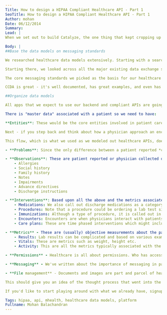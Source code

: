 ```yaml
---
Title: How to design a HIPAA Compliant Healthcare API - Part 1
SeoTitle: How to design a HIPAA Compliant Healthcare API - Part 1
Author: mohan
Date: 06/12/2014
Summary: 
Lead: |
When we set out to build Catalyze, the one thing that kept cropping up as we talked to potential users, a lot of whom were coming from outside healthcare, was a lack of knowledge about all the complexities of healthcare data and standards. I wrote about [this](/blog/understanding-healthcare-vocabularies-code-sets/) a while back trying to summarize all the key standards and code sets that are most relevant for a healthcare developer. What I had also mentioned in that post was that v2 of the Catalyze HIPAA compliant API, what we sometimes refer to as [backend as a service](/baas), would be released shortly and include associated healthcare data models. We went live with v2 of the API a while back and have successfully tested it with lots of customers, from independent developers building mobile apps all the way up to multi-billion dollar enterprises building multiple apps as part of large scale innovation initiatives. In this post, which is long overdue, I outline the process that we went through in coming up with the data models and the routes for those healthcare specific APIs.

Body: |
##Base the data models on messaging standards

We researched healthcare data models extensively. Starting with a search on Google you get a whole bunch of proprietary content which isn't useful at all. After wasting a lot of time on those links, the realization that I came to was that we weren't trying to create a full fledged data model with a lot of relationships and dependencies. Instead, the goal from our end was to ensure that developers would have a great starting point which would / should cover most of their compliant data storage and use case needs.

Starting there, we looked across all the major existing data exchange standards and used those as the super set of data elements required. The rationale for deciding to go with messaging standards, rather than interoperability standards (yes, there is a pretty substantial difference between the two), was that any mobile app built on our compliant API would be either a consumer or generator of messages and not much more - apps will not replace EHRs.

The core messaging standards we picked as the basis for our healthcare API were 1) Consolidated Clinical Document Architecture (CCDA) / [Blue Button](http://bluebuttonplus.org/) (these are pretty closely tied together) and 2) [HL7](http://www.hl7.org). The Blue Button site is especially illuminating as it gives an example of what a typical CCDA document would look like. Some more digging led to this [Github repo](https://github.com/chb/sample_ccdas) with more examples (and growing). We signed up to HL7 as well as it doesn't allow you to share content with any of your team members (no startup discount?!) without paying for a membership.

CCDA is great - it's well documented, has great examples, and even has libraries to play around with like [BlueButton.js](https://github.com/blue-button/bluebutton.js/) and CCDA [parsers](https://github.com/chintanop/ccda-rest-api). However, any robust solution needs to also support a lot of the data elements that HL7 needs as it is *the* pre-eminent exchange standard, and it will not be going away any time soon. The challenge with HL7 is that there are a lot of versions (for more about HL7 and a quick primer on it - this [link](/learn/hl7/) might be useful). We settled on a combination of HL7 v2.7 and v3.0 - with a primary focus on v2.7.

##Organize data models

All apps that we expect to use our backend and compliant APIs are going to be consumer or provider oriented. Because of this, we opted to approach the data models in a patient-centric model.

There is "master data" associated with a patient so we need to have:

**Entities**: These would be the core entities involved in patient care - namely the patient / user, provider and institutions. Institutions being the facility / clinic or the site at which care is provided.

Next - if you step back and think about how a physician approach an encounter, you'll realize that patients come to providers with a problem / complaint. Physicians make observations on the patients condition (either through Q&A or through objective test results) and come up with a diagnosis; in a physician's head she/he is trained to develop what's called a differential diagnosis for a patient, or list of possible diagnoses for the patient, starting very broad and honing in on what is most likely, while also not missing any diagnosis that is unlikely but can't be missed because it can cause something horrible. On the basis of the likely diagnosis, and to potentially confirm the diagnosis, the physician decides upon the intervention (prescription, procedure etc.) and then tracks the progress of the patient based various metrics (such as lab results, vitals etc.); the last part, the tracking part, is particularly problematic in our healthcare system but something that is getting better with new technologies and collaborative care models.

This flow, which is what we used as we modeled out healthcare APIs, does have drawbacks in that there will be overlap among models i.e. it is not quite sequential if you want to minimize model duplication. For example, purely based on APIs, what's the difference between a patient reported complaint and a physician diagnosis - except for specificity and therefore an associated code. And a set of values from a lab result and vitals (weight, height etc.) are all metrics, after all, and the origin of such needs to be considered. Given that, we chose to organize the rest of the models into the following groups.

- **Problems**: Since the only difference between a patient reported *complaint* and a physician reported *diagnosis* is the specificity and the associated code, we chose to combine these into a single model. We differentiate between the two using a category parameter, which is like a flag.

- **Observations**: These are patient reported or physician collected data that could help in figuring out the diagnosis or the interventions to be performed. The observations group includes:
    - Allergies
    - Social history
    - Family history
    - Notes
    - Impairments
    - Advance directives
    - Discharge instructions

- **Interventions**: Based upon all the above and the metrics associated with interventions (an intervention could be a procedure such as ordering a lab test which has an associated set of metrics), physicians, and patients (if populating data as self-reported) could pick one or a combination of:
    - Medications: We also call out discharge medications as a category. There are additional nuances here in terms of OTC (over the counter) vs. prescription drugs and much more. We invite you to look through our [documentation](http://docs.catalyze.io/) to get a better understanding of our thought process here.
    - Procedures: Note that a procedure could be ordering a lab test since the Common Procedural Terminology (CPT) doesn't distinguish between a lab test ordered on a patient and a surgery performed on a patient. They are just different procedures performed.
    - Immunizations: Although a type of procedure, it is called out in our models as it has other public health and reporting implications.
    - Encounters: Encounters are when physicians interact with patients. Although, this is not quite an intervention, this model is required as it has billing implications as well as the fact that it establishes a point in time when the interventions are decided upon.
    - Care plans: These are time phased interventions which might include a combination of all of the above. This model is still under development.

- **Metrics** - These are (usually) objective measurements about the patient and would include things like:
    - Results: Lab results can be complicated and based on various examples, we've simplified these to object models that are similar in structure and therefore, easy to query and use.
    - Vitals: These are metrics such as weight, height etc.
    - Activity: This are all the metrics typically associated with the quantified self; think [Apple HealthKit](/blog/what-does-healthkit-mean-for-mobile-app-developers/). These models are still in development. It is our intention to leverage / partner with aggregators of this kind of data such as [Validic](http://www.validic.com) rather than develop another data model for you to learn.

- **Permissions** - Healthcare is all about permissions. Who has access to the data? Do they have the rights to it etc? With HIPAA in particular, are they authorized to access the data? A full permissions model needs to be in place. We've added a full permissions model to our compliant APIs. Look for a more detailed write up on this and associated design considerations shortly.

- **Messaging** - We've written about the importance of messaging in patient engagement and even more specifically about the value of SMS in enabling this. (need link to travis's chapter etc.). We have a HIPAA compliant SMS solution available for use as well.

- **File management** - Documents and images are part and parcel of healthcare. We've created a HIPAA compliant file storage API as a part of our backend, with flexible permissions and powerful search.

This should give you an idea of the thought process that went into the overall structure and architecture of the data models that are needed to build out a healthcare specific API. The next blog post will delve deeper into the data models and the design of our compliant API.

If you'd like to start playing around with what we already have, signup for a BaaS account [here](https://devportal.catalyze.io/) today, check out our documentation [here](https://docs.catalyze.io/), check out the guide we're writing on how to use the APIs [here](https://docs.catalyze.io/guides/api/latest/) (this is a work in progress) or signup for our newsletter on the right to stay informed of updates.

Tags: hipaa, api, mhealth, healthcare data models, platform
Fullname: Mohan Balachandran
---
```

